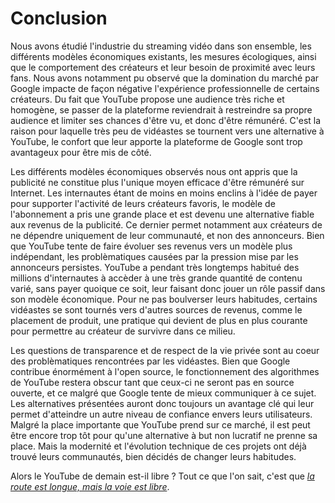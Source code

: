 # Conclusion

Nous avons étudié l'industrie du streaming vidéo dans son ensemble, les différents modèles économiques existants, les mesures écologiques, ainsi que le comportement des créateurs et leur besoin de proximité avec leurs fans. Nous avons notamment pu observé que la domination du marché par Google impacte de façon négative l'expérience professionnelle de certains créateurs. Du fait que YouTube propose une audience très riche et homogène, se passer de la plateforme reviendrait à restreindre sa propre audience et limiter ses chances d'être vu, et donc d'être rémunéré. C'est la raison pour laquelle très peu de vidéastes se tournent vers une alternative à YouTube, le confort que leur apporte la plateforme de Google sont trop avantageux pour être mis de côté.

Les différents modèles économiques observés nous ont appris que la publicité ne constitue plus l'unique moyen efficace d'être rémunéré sur Internet. Les internautes étant de moins en moins enclins à l'idée de payer pour supporter l'activité de leurs créateurs favoris, le modèle de l'abonnement a pris une grande place et est devenu une alternative fiable aux revenus de la publicité. Ce dernier permet notamment aux créateurs de ne dépendre uniquement de leur communauté, et non des annonceurs. Bien que YouTube tente de faire évoluer ses revenus vers un modèle plus indépendant, les problèmatiques causées par la pression mise par les annonceurs persistes. YouTube a pendant très longtemps habitué des millions d'internautes à accèder à une très grande quantité de contenu varié, sans payer quoique ce soit, leur faisant donc jouer un rôle passif dans son modèle économique. Pour ne pas boulverser leurs habitudes, certains vidéastes se sont tournés vers d'autres sources de revenus, comme le placement de produit, une pratique qui devient de plus en plus courante pour permettre au créateur de survivre dans ce milieu.

Les questions de transparence et de respect de la vie privée sont au coeur des problèmatiques rencontrées par les vidéastes. Bien que Google contribue énormément à l'open source, le fonctionnement des algorithmes de YouTube restera obscur tant que ceux-ci ne seront pas en source ouverte, et ce malgré que Google tente de mieux communiquer à ce sujet. Les alternatives présentées auront donc toujours un avantage clé qui leur permet d'atteindre un autre niveau de confiance envers leurs utilisateurs. Malgré la place importante que YouTube prend sur ce marché, il est peut être encore trop tôt pour qu'une alternative à but non lucratif ne prenne sa place. Mais la modernité et l'évolution technique de ces projets ont déjà trouvé leurs communautés, bien décidés de changer leurs habitudes.

Alors le YouTube de demain est-il libre ? Tout ce que l'on sait, c'est que *[la route est longue, mais la voie est libre](https://fr.wikiquote.org/wiki/Logiciel_libre)*.
